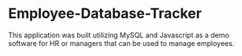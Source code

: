 # Employee-Database-Tracker
This application was built utilizing MySQL and Javascript as a demo software for HR or managers that can be used to manage employees. 
